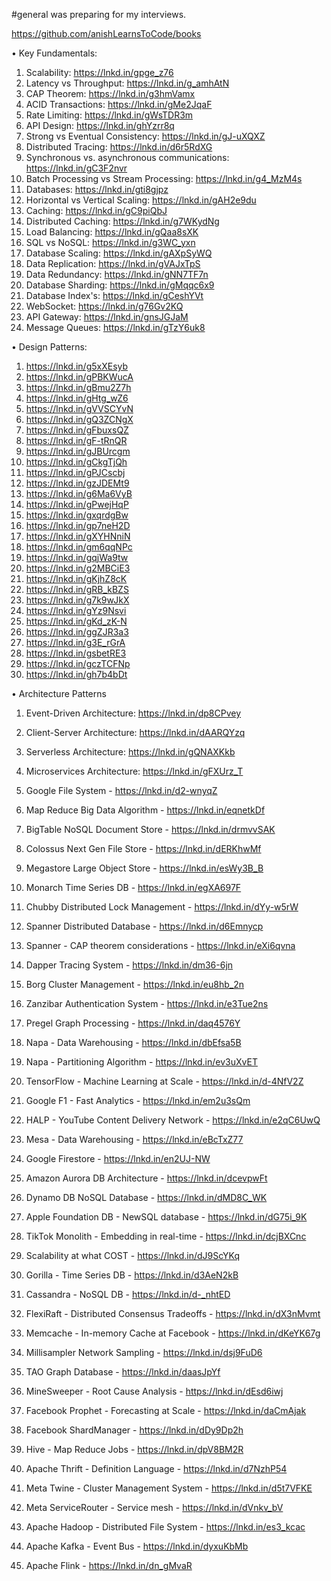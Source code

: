 #general
was preparing for my interviews. 

https://github.com/anishLearnsToCode/books

• Key Fundamentals: 
1. Scalability: https://lnkd.in/gpge_z76
2. Latency vs Throughput: https://lnkd.in/g_amhAtN
3. CAP Theorem: https://lnkd.in/g3hmVamx
4. ACID Transactions: https://lnkd.in/gMe2JqaF
5. Rate Limiting: https://lnkd.in/gWsTDR3m
6. API Design: https://lnkd.in/ghYzrr8q
7. Strong vs Eventual Consistency: https://lnkd.in/gJ-uXQXZ
8. Distributed Tracing: https://lnkd.in/d6r5RdXG
9. Synchronous vs. asynchronous communications: https://lnkd.in/gC3F2nvr
10. Batch Processing vs Stream Processing: https://lnkd.in/g4_MzM4s
11. Databases: https://lnkd.in/gti8gjpz
12. Horizontal vs Vertical Scaling: https://lnkd.in/gAH2e9du
13. Caching: https://lnkd.in/gC9piQbJ
14. Distributed Caching: https://lnkd.in/g7WKydNg
15. Load Balancing: https://lnkd.in/gQaa8sXK
16. SQL vs NoSQL: https://lnkd.in/g3WC_yxn
17. Database Scaling: https://lnkd.in/gAXpSyWQ
18. Data Replication: https://lnkd.in/gVAJxTpS
19. Data Redundancy: https://lnkd.in/gNN7TF7n
20. Database Sharding: https://lnkd.in/gMqqc6x9
21. Database Index's: https://lnkd.in/gCeshYVt
23. WebSocket: https://lnkd.in/g76Gv2KQ
24. API Gateway: https://lnkd.in/gnsJGJaM
25. Message Queues: https://lnkd.in/gTzY6uk8

• Design Patterns:

1. https://lnkd.in/g5xXEsyb
2. https://lnkd.in/gPBKWucA
3. https://lnkd.in/gBmu2Z7h
4. https://lnkd.in/gHtg_wZ6
5. https://lnkd.in/gVVSCYvN
6. https://lnkd.in/gQ3ZCNgX
7. https://lnkd.in/gFbuxsQZ
8. https://lnkd.in/gF-tRnQR
9. https://lnkd.in/gJBUrcgm
10. https://lnkd.in/gCkgTjQh
11. https://lnkd.in/gPJCscbj
12. https://lnkd.in/gzJDEMt9
13. https://lnkd.in/g6Ma6VyB
14. https://lnkd.in/gPwejHqP
15. https://lnkd.in/gxqrdgBw
16. https://lnkd.in/gp7neH2D
17. https://lnkd.in/gXYHNniN
18. https://lnkd.in/gm6qqNPc
19. https://lnkd.in/gqjWa9tw
20. https://lnkd.in/g2MBCiE3
21. https://lnkd.in/gKjhZ8cK
22. https://lnkd.in/gRB_kBZS
23. https://lnkd.in/g7k9wJkX
24. https://lnkd.in/gYz9Nsvi
25. https://lnkd.in/gKd_zK-N
26. https://lnkd.in/ggZJR3a3
27. https://lnkd.in/g3E_rGrA
28. https://lnkd.in/gsbetRE3
29. https://lnkd.in/gczTCFNp
30. https://lnkd.in/gh7b4bDt

• Architecture Patterns
1. Event-Driven Architecture: https://lnkd.in/dp8CPvey
2. Client-Server Architecture: https://lnkd.in/dAARQYzq
3. Serverless Architecture: https://lnkd.in/gQNAXKkb
4. Microservices Architecture: https://lnkd.in/gFXUrz_T

1. Google File System - https://lnkd.in/d2-wnyqZ
2. Map Reduce Big Data Algorithm - https://lnkd.in/eqnetkDf
3. BigTable NoSQL Document Store - https://lnkd.in/drmvvSAK
4. Colossus Next Gen File Store - https://lnkd.in/dERKhwMf
5. Megastore Large Object Store - https://lnkd.in/esWy3B_B
6. Monarch Time Series DB - https://lnkd.in/egXA697F
7. Chubby Distributed Lock Management - https://lnkd.in/dYy-w5rW
8. Spanner Distributed Database - https://lnkd.in/d6Emnycp
9. Spanner - CAP theorem considerations - https://lnkd.in/eXi6qvna
10. Dapper Tracing System - https://lnkd.in/dm36-6jn
11. Borg Cluster Management - https://lnkd.in/eu8hb_2n
12. Zanzibar Authentication System - https://lnkd.in/e3Tue2ns
13. Pregel Graph Processing - https://lnkd.in/daq4576Y
14. Napa - Data Warehousing - https://lnkd.in/dbEfsa5B
15. Napa - Partitioning Algorithm - https://lnkd.in/ev3uXvET
16. TensorFlow - Machine Learning at Scale - https://lnkd.in/d-4NfV2Z
17. Google F1 - Fast Analytics - https://lnkd.in/em2u3sQm
18. HALP - YouTube Content Delivery Network - https://lnkd.in/e2qC6UwQ
19. Mesa - Data Warehousing - https://lnkd.in/eBcTxZ77
20. Google Firestore - https://lnkd.in/en2UJ-NW
21. Amazon Aurora DB Architecture - https://lnkd.in/dcevpwFt
22. Dynamo DB NoSQL Database - https://lnkd.in/dMD8C_WK
23. Apple Foundation DB - NewSQL database - https://lnkd.in/dG75i_9K
24. TikTok Monolith - Embedding in real-time - https://lnkd.in/dcjBXCnc
25. Scalability at what COST - https://lnkd.in/dJ9ScYKq
26. Gorilla - Time Series DB - https://lnkd.in/d3AeN2kB
27. Cassandra - NoSQL DB - https://lnkd.in/d-_nhtED
28. FlexiRaft - Distributed Consensus Tradeoffs - https://lnkd.in/dX3nMvmt
29. Memcache - In-memory Cache at Facebook - https://lnkd.in/dKeYK67g
30. Millisampler Network Sampling - https://lnkd.in/dsj9FuD6
31. TAO Graph Database - https://lnkd.in/daasJpYf
32. MineSweeper - Root Cause Analysis - https://lnkd.in/dEsd6iwj
33. Facebook Prophet - Forecasting at Scale - https://lnkd.in/daCmAjak
34. Facebook ShardManager - https://lnkd.in/dDy9Dp2h
35. Hive - Map Reduce Jobs - https://lnkd.in/dpV8BM2R
36. Apache Thrift - Definition Language - https://lnkd.in/d7NzhP54
37. Meta Twine - Cluster Management System - https://lnkd.in/d5t7VFKE
38. Meta ServiceRouter - Service mesh - https://lnkd.in/dVnkv_bV
39. Apache Hadoop - Distributed File System - https://lnkd.in/es3_kcac
40. Apache Kafka - Event Bus - https://lnkd.in/dyxuKbMb
41. Apache Flink - https://lnkd.in/dn_gMvaR
